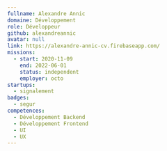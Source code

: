 ```yaml
---
fullname: Alexandre Annic
domaine: Développement
role: Développeur
github: alexandreannic
avatar: null
link: https://alexandre-annic-cv.firebaseapp.com/
missions:
  - start: 2020-11-09
    end: 2022-06-01
    status: independent
    employer: octo
startups:
  - signalement
badges:
  - segur
competences:
  - Développement Backend
  - Développement Frontend
  - UI
  - UX
---
```

